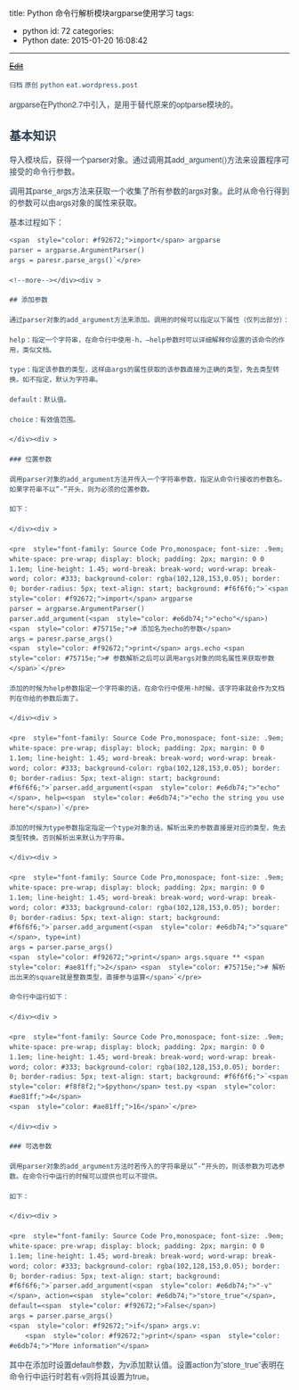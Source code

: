 title: Python 命令行解析模块argparse使用学习
tags:
  - python
id: 72
categories:
  - Python
date: 2015-01-20 16:08:42
---

<del style="position:relative;display:block">[Edit](http://maxiang.info/#/?provider=evernote_int&amp;guid=7895b5bd-4312-4cff-ab2b-4f97eaae0a04)</del><div  style="line-height: 1.5; color: #2c3f51; font-family: Helvetica Neue, Arial, Hiragino Sans GB, STHeiti, Microsoft YaHei, WenQuanYi Micro Hei, SimSun, Song, sans-serif;">
                        <div ></div>
                    <div >

`归档` `原创` `python` `eat.wordpress.post` 

</div><div >

argparse在Python2.7中引入，是用于替代原来的optparse模块的。

</div><div >

## 基本知识

导入模块后，获得一个parser对象。通过调用其add_argument()方法来设置程序可接受的命令行参数。 

调用其parse_args方法来获取一个收集了所有参数的args对象。此时从命令行得到的参数可以由args对象的属性来获取。 

基本过程如下：

</div><div >

    <span  style="color: #f92672;">import</span> argparse
    parser = argparse.ArgumentParser()
    args = paresr.parse_args()`</pre>

    <!--more--></div><div >

    ## 添加参数

    通过parser对象的add_argument方法来添加。调用的时候可以指定以下属性（仅列出部分）： 

    help：指定一个字符串，在命令行中使用-h，–help参数时可以详细解释你设置的该命令的作用，类似文档。 

    type：指定该参数的类型，这样由args的属性获取的该参数直接为正确的类型，免去类型转换。如不指定，默认为字符串。 

    default：默认值。 

    choice：有效值范围。

    </div><div >

    ### 位置参数

    调用parser对象的add_argument方法并传入一个字符串参数，指定从命令行接收的参数名。如果字符串不以”-”开头，则为必须的位置参数。 

    如下：

    </div><div >

    <pre  style="font-family: Source Code Pro,monospace; font-size: .9em; white-space: pre-wrap; display: block; padding: 2px; margin: 0 0 1.1em; line-height: 1.45; word-break: break-word; word-wrap: break-word; color: #333; background-color: rgba(102,128,153,0.05); border: 0; border-radius: 5px; text-align: start; background: #f6f6f6;">`<span  style="color: #f92672;">import</span> argparse
    parser = argparse.ArgumentParser()
    parser.add_argument(<span  style="color: #e6db74;">"echo"</span>) <span  style="color: #75715e;"># 添加名为echo的参数</span>
    args = paresr.parse_args()
    <span  style="color: #f92672;">print</span> args.echo <span  style="color: #75715e;"># 参数解析之后可以调用args对象的同名属性来获取参数</span>`</pre>

    添加的时候为help参数指定一个字符串的话，在命令行中使用-h时候，该字符串就会作为文档列在你给的参数后面了。

    </div><div >

    <pre  style="font-family: Source Code Pro,monospace; font-size: .9em; white-space: pre-wrap; display: block; padding: 2px; margin: 0 0 1.1em; line-height: 1.45; word-break: break-word; word-wrap: break-word; color: #333; background-color: rgba(102,128,153,0.05); border: 0; border-radius: 5px; text-align: start; background: #f6f6f6;">`parser.add_argument(<span  style="color: #e6db74;">"echo"</span>, help=<span  style="color: #e6db74;">"echo the string you use here"</span>)`</pre>

    添加的时候为type参数指定指定一个type对象的话，解析出来的参数直接是对应的类型，免去类型转换。否则解析出来默认为字符串。

    </div><div >

    <pre  style="font-family: Source Code Pro,monospace; font-size: .9em; white-space: pre-wrap; display: block; padding: 2px; margin: 0 0 1.1em; line-height: 1.45; word-break: break-word; word-wrap: break-word; color: #333; background-color: rgba(102,128,153,0.05); border: 0; border-radius: 5px; text-align: start; background: #f6f6f6;">`parser.add_argument(<span  style="color: #e6db74;">"square"</span>, type=int)
    args = parser.parse_args()
    <span  style="color: #f92672;">print</span> args.square ** <span  style="color: #ae81ff;">2</span> <span  style="color: #75715e;"># 解析出出来的square就是整数类型，直接参与运算</span>`</pre>

    命令行中运行如下：

    </div><div >

    <pre  style="font-family: Source Code Pro,monospace; font-size: .9em; white-space: pre-wrap; display: block; padding: 2px; margin: 0 0 1.1em; line-height: 1.45; word-break: break-word; word-wrap: break-word; color: #333; background-color: rgba(102,128,153,0.05); border: 0; border-radius: 5px; text-align: start; background: #f6f6f6;">`<span  style="color: #f8f8f2;">$python</span> test.py <span  style="color: #ae81ff;">4</span>
    <span  style="color: #ae81ff;">16</span>`</pre>

    </div><div >

    ### 可选参数

    调用parser对象的add_argument方法时若传入的字符串是以”-“开头的，则该参数为可选参数。在命令行中运行的时候可以提供也可以不提供。 

    如下：

    </div><div >

    <pre  style="font-family: Source Code Pro,monospace; font-size: .9em; white-space: pre-wrap; display: block; padding: 2px; margin: 0 0 1.1em; line-height: 1.45; word-break: break-word; word-wrap: break-word; color: #333; background-color: rgba(102,128,153,0.05); border: 0; border-radius: 5px; text-align: start; background: #f6f6f6;">`parser.add_argument(<span  style="color: #e6db74;">"-v"</span>, action=<span  style="color: #e6db74;">"store_true"</span>, default=<span  style="color: #f92672;">False</span>)
    args = parser.parse_args()
    <span  style="color: #f92672;">if</span> args.v:
        <span  style="color: #f92672;">print</span> <span  style="color: #e6db74;">"More information"</span>

其中在添加时设置default参数，为v添加默认值。设置action为”store_true”表明在命令行中运行时若有-v则将其设置为true。
</div><div ></div></div><center style='display:none'>@%28%u5F52%u6863%29%5B%u539F%u521B%7Cpython%7Ceat.wordpress.post%5D%0A%23%20Python%20%u547D%u4EE4%u884C%u89E3%u6790%u6A21%u5757argparse%u4F7F%u7528%u5B66%u4E60%0Aargparse%u5728Python2.7%u4E2D%u5F15%u5165%uFF0C%u662F%u7528%u4E8E%u66FF%u4EE3%u539F%u6765%u7684optparse%u6A21%u5757%u7684%u3002%0A%23%23%20%u57FA%u672C%u77E5%u8BC6%0A%u5BFC%u5165%u6A21%u5757%u540E%uFF0C%u83B7%u5F97%u4E00%u4E2Aparser%u5BF9%u8C61%u3002%u901A%u8FC7%u8C03%u7528%u5176add_argument%28%29%u65B9%u6CD5%u6765%u8BBE%u7F6E%u7A0B%u5E8F%u53EF%u63A5%u53D7%u7684%u547D%u4EE4%u884C%u53C2%u6570%u3002%0A%u8C03%u7528%u5176parse_args%u65B9%u6CD5%u6765%u83B7%u53D6%u4E00%u4E2A%u6536%u96C6%u4E86%u6240%u6709%u53C2%u6570%u7684args%u5BF9%u8C61%u3002%u6B64%u65F6%u4ECE%u547D%u4EE4%u884C%u5F97%u5230%u7684%u53C2%u6570%u53EF%u4EE5%u7531args%u5BF9%u8C61%u7684%u5C5E%u6027%u6765%u83B7%u53D6%u3002%0A%u57FA%u672C%u8FC7%u7A0B%u5982%u4E0B%uFF1A%0A%60%60%60python%0Aimport%20argparse%0Aparser%20%3D%20argparse.ArgumentParser%28%29%0Aargs%20%3D%20paresr.parse_args%28%29%0A%60%60%60%0A%3C%21--more--%3E%0A%23%23%20%u6DFB%u52A0%u53C2%u6570%0A%u901A%u8FC7parser%u5BF9%u8C61%u7684add_argument%u65B9%u6CD5%u6765%u6DFB%u52A0%u3002%u8C03%u7528%u7684%u65F6%u5019%u53EF%u4EE5%u6307%u5B9A%u4EE5%u4E0B%u5C5E%u6027%uFF08%u4EC5%u5217%u51FA%u90E8%u5206%uFF09%uFF1A%0Ahelp%uFF1A%u6307%u5B9A%u4E00%u4E2A%u5B57%u7B26%u4E32%uFF0C%u5728%u547D%u4EE4%u884C%u4E2D%u4F7F%u7528-h%uFF0C--help%u53C2%u6570%u65F6%u53EF%u4EE5%u8BE6%u7EC6%u89E3%u91CA%u4F60%u8BBE%u7F6E%u7684%u8BE5%u547D%u4EE4%u7684%u4F5C%u7528%uFF0C%u7C7B%u4F3C%u6587%u6863%u3002%0Atype%uFF1A%u6307%u5B9A%u8BE5%u53C2%u6570%u7684%u7C7B%u578B%uFF0C%u8FD9%u6837%u7531args%u7684%u5C5E%u6027%u83B7%u53D6%u7684%u8BE5%u53C2%u6570%u76F4%u63A5%u4E3A%u6B63%u786E%u7684%u7C7B%u578B%uFF0C%u514D%u53BB%u7C7B%u578B%u8F6C%u6362%u3002%u5982%u4E0D%u6307%u5B9A%uFF0C%u9ED8%u8BA4%u4E3A%u5B57%u7B26%u4E32%u3002%0Adefault%uFF1A%u9ED8%u8BA4%u503C%u3002%0Achoice%uFF1A%u6709%u6548%u503C%u8303%u56F4%u3002%0A%0A%23%23%23%20%u4F4D%u7F6E%u53C2%u6570%0A%u8C03%u7528parser%u5BF9%u8C61%u7684add_argument%u65B9%u6CD5%u5E76%u4F20%u5165%u4E00%u4E2A%u5B57%u7B26%u4E32%u53C2%u6570%uFF0C%u6307%u5B9A%u4ECE%u547D%u4EE4%u884C%u63A5%u6536%u7684%u53C2%u6570%u540D%u3002%u5982%u679C%u5B57%u7B26%u4E32%u4E0D%u4EE5%27%27-%27%27%u5F00%u5934%uFF0C%u5219%u4E3A%u5FC5%u987B%u7684%u4F4D%u7F6E%u53C2%u6570%u3002%0A%u5982%u4E0B%uFF1A%0A%60%60%60python%0Aimport%20argparse%0Aparser%20%3D%20argparse.ArgumentParser%28%29%0Aparser.add_argument%28%22echo%22%29%20%23%20%u6DFB%u52A0%u540D%u4E3Aecho%u7684%u53C2%u6570%0Aargs%20%3D%20paresr.parse_args%28%29%0Aprint%20args.echo%20%23%20%u53C2%u6570%u89E3%u6790%u4E4B%u540E%u53EF%u4EE5%u8C03%u7528args%u5BF9%u8C61%u7684%u540C%u540D%u5C5E%u6027%u6765%u83B7%u53D6%u53C2%u6570%0A%60%60%60%0A%u6DFB%u52A0%u7684%u65F6%u5019%u4E3Ahelp%u53C2%u6570%u6307%u5B9A%u4E00%u4E2A%u5B57%u7B26%u4E32%u7684%u8BDD%uFF0C%u5728%u547D%u4EE4%u884C%u4E2D%u4F7F%u7528-h%u65F6%u5019%uFF0C%u8BE5%u5B57%u7B26%u4E32%u5C31%u4F1A%u4F5C%u4E3A%u6587%u6863%u5217%u5728%u4F60%u7ED9%u7684%u53C2%u6570%u540E%u9762%u4E86%u3002%0A%60%60%60python%0Aparser.add_argument%28%22echo%22%2C%20help%3D%22echo%20the%20string%20you%20use%20here%22%29%0A%60%60%60%0A%u6DFB%u52A0%u7684%u65F6%u5019%u4E3Atype%u53C2%u6570%u6307%u5B9A%u6307%u5B9A%u4E00%u4E2Atype%u5BF9%u8C61%u7684%u8BDD%uFF0C%u89E3%u6790%u51FA%u6765%u7684%u53C2%u6570%u76F4%u63A5%u662F%u5BF9%u5E94%u7684%u7C7B%u578B%uFF0C%u514D%u53BB%u7C7B%u578B%u8F6C%u6362%u3002%u5426%u5219%u89E3%u6790%u51FA%u6765%u9ED8%u8BA4%u4E3A%u5B57%u7B26%u4E32%u3002%0A%60%60%60python%0Aparser.add_argument%28%22square%22%2C%20type%3Dint%29%0Aargs%20%3D%20parser.parse_args%28%29%0Aprint%20args.square%20**%202%20%23%20%u89E3%u6790%u51FA%u51FA%u6765%u7684square%u5C31%u662F%u6574%u6570%u7C7B%u578B%uFF0C%u76F4%u63A5%u53C2%u4E0E%u8FD0%u7B97%0A%60%60%60%0A%u547D%u4EE4%u884C%u4E2D%u8FD0%u884C%u5982%u4E0B%uFF1A%0A%60%60%60bash%0A%24python%20test.py%204%0A16%0A%60%60%60%0A%0A%23%23%23%20%u53EF%u9009%u53C2%u6570%0A%u8C03%u7528parser%u5BF9%u8C61%u7684add_argument%u65B9%u6CD5%u65F6%u82E5%u4F20%u5165%u7684%u5B57%u7B26%u4E32%u662F%u4EE5%22-%22%u5F00%u5934%u7684%uFF0C%u5219%u8BE5%u53C2%u6570%u4E3A%u53EF%u9009%u53C2%u6570%u3002%u5728%u547D%u4EE4%u884C%u4E2D%u8FD0%u884C%u7684%u65F6%u5019%u53EF%u4EE5%u63D0%u4F9B%u4E5F%u53EF%u4EE5%u4E0D%u63D0%u4F9B%u3002%0A%u5982%u4E0B%uFF1A%0A%60%60%60python%0Aparser.add_argument%28%22-v%22%2C%20action%3D%22store_true%22%2C%20default%3DFalse%29%0Aargs%20%3D%20parser.parse_args%28%29%0Aif%20args.v%3A%0A%09print%20%22More%20information%22%0A%60%60%60%0A%u5176%u4E2D%u5728%u6DFB%u52A0%u65F6%u8BBE%u7F6Edefault%u53C2%u6570%uFF0C%u4E3Av%u6DFB%u52A0%u9ED8%u8BA4%u503C%u3002%u8BBE%u7F6Eaction%u4E3A%22store_true%22%u8868%u660E%u5728%u547D%u4EE4%u884C%u4E2D%u8FD0%u884C%u65F6%u82E5%u6709-v%u5219%u5C06%u5176%u8BBE%u7F6E%u4E3Atrue%u3002%0A</center>